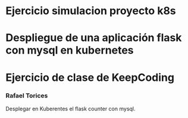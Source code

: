 # Ejercicio simulacion proyecto k8s
# Despliegue de una aplicación flask con mysql en kubernetes
# Ejercicio de clase de KeepCoding

### Rafael Torices
Desplegar en Kuberentes el flask counter con mysql.
